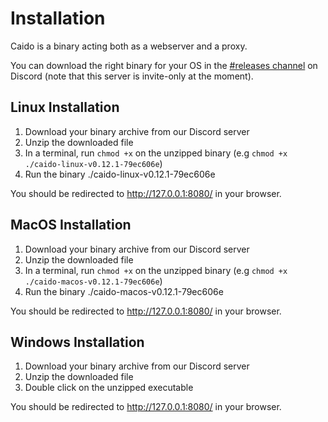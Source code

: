 # Installation

Caido is a binary acting both as a webserver and a proxy.

You can download the right binary for your OS in the <a target="_blank" href="https://discord.com/channels/843915806748180492/901115322571046992">#releases channel</a> on Discord (note that this server is invite-only at the moment).

## Linux Installation

1. Download your binary archive from our Discord server
2. Unzip the downloaded file
3. In a terminal, run `chmod +x` on the unzipped binary (e.g `chmod +x ./caido-linux-v0.12.1-79ec606e`)
4. Run the binary ./caido-linux-v0.12.1-79ec606e

You should be redirected to http://127.0.0.1:8080/ in your browser.
## MacOS Installation

1. Download your binary archive from our Discord server
2. Unzip the downloaded file
3. In a terminal, run `chmod +x` on the unzipped binary (e.g `chmod +x ./caido-macos-v0.12.1-79ec606e`)
4. Run the binary ./caido-macos-v0.12.1-79ec606e

You should be redirected to http://127.0.0.1:8080/ in your browser.

## Windows Installation

1. Download your binary archive from our Discord server
2. Unzip the downloaded file
3. Double click on the unzipped executable

You should be redirected to http://127.0.0.1:8080/ in your browser.

